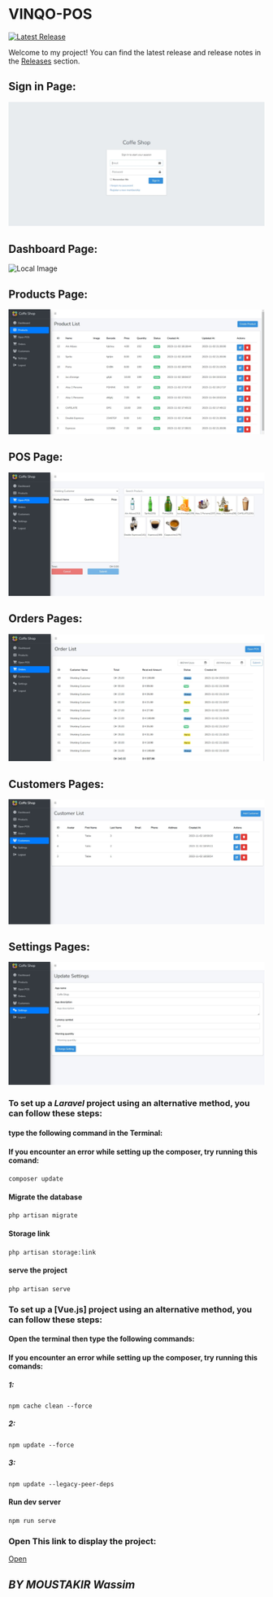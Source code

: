 # VINQO-POS

[![Latest Release](https://img.shields.io/github/v/release/v1nqour/VINQO-POS?label=latest%20release&style=flat-square)](https://github.com/v1nqour/VINQO-POS/releases/tag/POS)

Welcome to my project! You can find the latest release and release notes in the [Releases](https://github.com/v1nqour/VINQO-POS/releases) section.

## **Sign in Page:**
![Local Image](Signin.JPG)

## **Dashboard Page:**
![Local Image](Dashboard.PNG)

## **Products Page:**
![Local Image](Products.JPG)

## **POS Page:**
![Local Image](POS.JPG)

## **Orders Pages:**
![Local Image](Orderlist.JPG)

## **Customers Pages:**
![Local Image](Customers.JPG)

## **Settings Pages:**
![Local Image](settings.JPG)


### To set up a ***Laravel*** project using an alternative method, you can follow these steps:
####  type the following command in the Terminal:

#### If you encounter an error while setting up the composer, try running this comand:
`composer update`  
#### Migrate the database
`php artisan migrate`
#### Storage link
`php artisan storage:link`
#### serve the project
`php artisan serve`

### To set up a [Vue.js] project using an alternative method, you can follow these steps: 
#### Open the terminal then type the following commands:
#### If you encounter an error while setting up the composer, try running this comands:
##### 1:
`npm cache clean --force`
##### 2:
`npm update --force`
##### 3:
`npm update --legacy-peer-deps`
#### Run dev server
`npm run serve`  


### Open This link to display the project:
[Open](http://127.0.0.1:8000/)



## *BY MOUSTAKIR Wassim*
